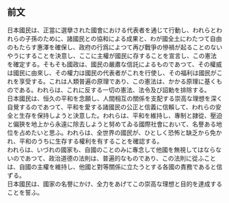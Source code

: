 ## 前文

日本國民は、正當に選擧された國會における代表者を通じて行動し、われらとわれらの子孫のために、諸國民との協和による成果と、わが國全土にわたつて自由のもたらす惠澤を確保し、政府の行爲によつて再び戰爭の慘禍が起ることのないやうにすることを決意し、ここに主權が國民に存することを宣言し、この憲法を確定する。そもそも國政は、國民の嚴肅な信託によるものであつて、その權威は國民に由來し、その權力は國民の代表者がこれを行使し、その福利は國民がこれを享受する。これは人類普遍の原理であり、この憲法は、かかる原理に基くものである。われらは、これに反する一切の憲法、法令及び詔勅を排除する。  
日本國民は、恒久の平和を念願し、人間相互の關係を支配する崇高な理想を深く自覺するのであつて、平和を愛する諸國民の公正と信義に信賴して、われらの安全と生存を保持しようと決意した。われらは、平和を維持し、專制と隷從、壓迫と偏狹を地上から永遠に除去しようと努めてゐる國際社會において、名譽ある地位を占めたいと思ふ。われらは、全世界の國民が、ひとしく恐怖と缺乏から免かれ、平和のうちに生存する權利を有することを確認する。  
われらは、いづれの國家も、自國のことのみに專念して他國を無視してはならないのであつて、政治道德の法則は、普遍的なものであり、この法則に從ふことは、自國の主權を維持し、他國と對等關係に立たうとする各國の責務であると信ずる。  
日本國民は、國家の名譽にかけ、全力をあげてこの崇高な理想と目的を達成することを誓ふ。  
